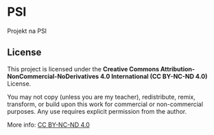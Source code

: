 # PSI
Projekt na PSI

## License

This project is licensed under the **Creative Commons Attribution-NonCommercial-NoDerivatives 4.0 International (CC BY-NC-ND 4.0)** License.

You may not copy (unless you are my teacher), redistribute, remix, transform, or build upon this work for commercial or non-commercial purposes. Any use requires explicit permission from the author.

More info: [CC BY-NC-ND 4.0](https://creativecommons.org/licenses/by-nc-nd/4.0/)
